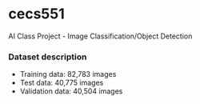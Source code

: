 # cecs551
AI Class Project - Image Classification/Object Detection

### Dataset description

- Training data: 82,783 images
- Test data: 40,775 images
- Validation data: 40,504 images
